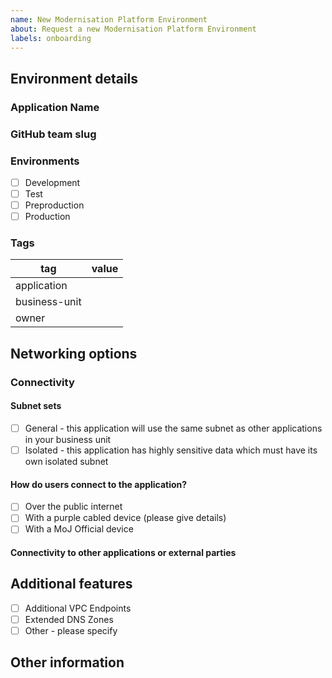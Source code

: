 ```yaml
---
name: New Modernisation Platform Environment
about: Request a new Modernisation Platform Environment
labels: onboarding
---
```


<!-- Please complete the following details and submit the new issue -->

## Environment details

### Application Name

<!--
The name of your application, please follow MoJ guidance for naming things
https://ministryofjustice.github.io/technical-guidance/documentation/standards/naming-things.html#naming-things
-->

### GitHub team slug

<!-- The name of your github team for environment access, this github team must be part of the ministryofjustice github organisation -->

### Environments

<!-- 
Which environments would you like for your application 
(we recommend production and one non production environment if possible) 
-->

- [ ] Development
- [ ] Test
- [ ] Preproduction
- [ ] Production

### Tags

<!-- 
These will be used to tag your AWS resources, for further details on tagging please see here 
https://ministryofjustice.github.io/technical-guidance/documentation/standards/documenting-infrastructure-owners.html#tags-you-should-use

The is-production tag will be inferred from the environment and is not needed here
-->

tag | value
--- | ---
application | 
business-unit | 
owner | 

<!-- 
Valid business-unit values
HQ,HMPPS,OPG,LAA,HMCTS,CICA,Platforms,CJSE
-->

## Networking options

### Connectivity

#### Subnet sets

<!--Please choose one of the below, most applications will use the general subnet set for their business unit. This means that they will benefit from out of the box connectivity to other applications, most applications will use the general subnet.  If an application has highly sensitive data it may need to go into a subnet with limited connectivity. -->

- [ ] General - this application will use the same subnet as other applications in your business unit
- [ ] Isolated - this application has highly sensitive data which must have its own isolated subnet

#### How do users connect to the application?

- [ ] Over the public internet
- [ ] With a purple cabled device (please give details)
- [ ] With a MoJ Official device

#### Connectivity to other applications or external parties

<!-- Please detail here and connectivity that your application needs, eg to other applications or external parties -->

## Additional features

<!-- 
Please check any additional features required. For more information see here
https://user-guide.modernisation-platform.service.justice.gov.uk/user-guide/creating-networking.html#certificate-services
If you are not sure you can leave these blank and they can be added at a later date
-->

- [ ] Additional VPC Endpoints
- [ ] Extended DNS Zones
- [ ] Other - please specify

## Other information

<!-- Any other information you feel is relevant, please remember this is a public repository -->
